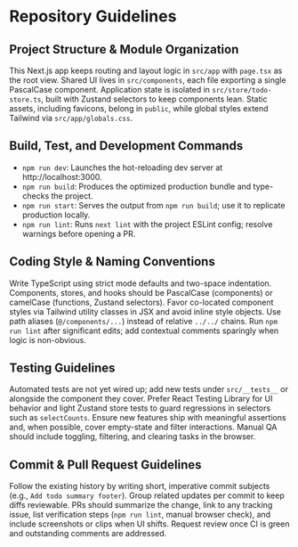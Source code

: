 # Repository Guidelines

## Project Structure & Module Organization
This Next.js app keeps routing and layout logic in `src/app` with `page.tsx` as the root view. Shared UI lives in `src/components`, each file exporting a single PascalCase component. Application state is isolated in `src/store/todo-store.ts`, built with Zustand selectors to keep components lean. Static assets, including favicons, belong in `public`, while global styles extend Tailwind via `src/app/globals.css`.

## Build, Test, and Development Commands
- `npm run dev`: Launches the hot-reloading dev server at http://localhost:3000.
- `npm run build`: Produces the optimized production bundle and type-checks the project.
- `npm run start`: Serves the output from `npm run build`; use it to replicate production locally.
- `npm run lint`: Runs `next lint` with the project ESLint config; resolve warnings before opening a PR.

## Coding Style & Naming Conventions
Write TypeScript using strict mode defaults and two-space indentation. Components, stores, and hooks should be PascalCase (components) or camelCase (functions, Zustand selectors). Favor co-located component styles via Tailwind utility classes in JSX and avoid inline style objects. Use path aliases (`@/components/...`) instead of relative `../../` chains. Run `npm run lint` after significant edits; add contextual comments sparingly when logic is non-obvious.

## Testing Guidelines
Automated tests are not yet wired up; add new tests under `src/__tests__` or alongside the component they cover. Prefer React Testing Library for UI behavior and light Zustand store tests to guard regressions in selectors such as `selectCounts`. Ensure new features ship with meaningful assertions and, when possible, cover empty-state and filter interactions. Manual QA should include toggling, filtering, and clearing tasks in the browser.

## Commit & Pull Request Guidelines
Follow the existing history by writing short, imperative commit subjects (e.g., `Add todo summary footer`). Group related updates per commit to keep diffs reviewable. PRs should summarize the change, link to any tracking issue, list verification steps (`npm run lint`, manual browser check), and include screenshots or clips when UI shifts. Request review once CI is green and outstanding comments are addressed.
